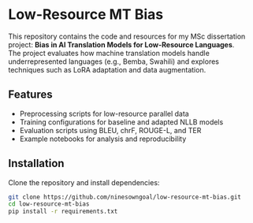 # Low-Resource MT Bias

This repository contains the code and resources for my MSc dissertation project: **Bias in AI Translation Models for Low-Resource Languages**.  
The project evaluates how machine translation models handle underrepresented languages (e.g., Bemba, Swahili) and explores techniques such as LoRA adaptation and data augmentation.

## Features
- Preprocessing scripts for low-resource parallel data  
- Training configurations for baseline and adapted NLLB models  
- Evaluation scripts using BLEU, chrF, ROUGE-L, and TER  
- Example notebooks for analysis and reproducibility  

## Installation
Clone the repository and install dependencies:
```bash
git clone https://github.com/ninesowngoal/low-resource-mt-bias.git
cd low-resource-mt-bias
pip install -r requirements.txt
